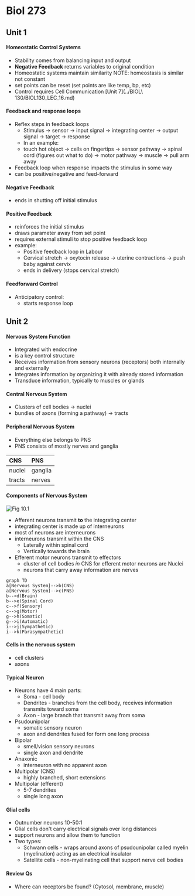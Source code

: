 # Biol 273

## Unit 1

#### Homeostatic Control Systems
  * Stability comes from balancing input and output
  * __Negative Feedback__ returns variables to original condition
  * Homeostatic systems maintain similarity NOTE: homeostasis is similar not constant
  * set points can be reset (set points are like temp, bp, etc)
  * Control requires Cell Communication [Unit 7](../BIOL\ 130/BIOL130_LEC_16.md)

#### Feedback and response loops
  * Reflex steps in feedback loops
    * Stimulus -> sensor -> input signal -> integrating center -> output signal -> target -> response
    * In an example:
    * touch hot object -> cells on fingertips -> sensor pathway -> spinal cord (figures out what to do) -> motor pathway -> muscle -> pull arm away
  * Feedback loop when response impacts the stimulus in some way
  * can be positive/negative and feed-forward

#### Negative Feedback
  * ends in shutting off initial stimulus

#### Positive Feedback
  * reinforces the initial stimulus
  * draws parameter away from set point
  * requires external stimuli to stop positive feedback loop
  * example:
    * Positive feedback loop in Labour
    * Cervical stretch -> oxytocin release -> uterine contractions -> push baby against cervix
    * ends in delivery (stops cervical stretch)

#### Feedforward Control
  * Anticipatory control:
    * starts response loop




## Unit 2
#### Nervous System Function
  * Integrated with endocrine
  * is a key control structure
  * Receives information from sensory neurons (receptors) both internally and externally
  * Integrates information by organizing it with already stored information
  * Transduce information, typically to muscles or glands

#### Central Nervous System
  * Clusters of cell bodies -> nuclei
  * bundles of axons (forming a pathway) -> tracts

#### Peripheral Nervous System
  * Everything else belongs to PNS
  * PNS consists of mostly nerves and ganglia

|CNS|PNS|
|:---|:---|
|nuclei|ganglia|
|tracts|nerves|

#### Components of Nervous System
![Fig 10.1](../static/BIOL273/fig10.1)
  * Afferent neurons transmit __to__ the integrating center
  * integrating center is made up of interneurons
  * most of neurons are interneurons
  * interneurons transmit within the CNS
    * Laterally within spinal cord
    * Vertically towards the brain
  * Efferent motor neurons transmit to effectors
    * cluster of cell bodies _in_ CNS for efferent motor neurons are Nuclei
    * neurons that carry away information are nerves

```mermaid
graph TD
a[Nervous System]-->b(CNS)
a[Nervous System]-->c(PNS)
b-->d(Brain)
b-->e(Spinal Cord)
c-->f(Sensory)
c-->g(Motor)
g-->h(Somatic)
g-->i(Automatic)
i-->j(Sympathetic)
i-->k(Parasympathetic)
```


#### Cells in the nervous system
* cell clusters
* axons

#### Typical Neuron
* Neurons have 4 main parts:
  * Soma - cell body
  * Dendrites - branches from the cell body, receives information transmits toward soma
  * Axon - large branch that transmit away from soma
* Psudounipolar
  * somatic sensory neuron
  * axon and dendrites fused for form one long process
* Bipolar
  * smell/vision sensory neurons
  * single axon and dendrite
* Anaxonic
  * interneuron with no apparent axon
* Multipolar (CNS)
  * highly branched, short extensions
* Multipolar (efferent)
  * 5-7 dendrites
  * single long axon

#### Glial cells
  * Outnumber neurons 10-50:1
  * Glial cells don't carry electrical signals over long distances
  * support neurons and allow them to function
  * Two types:
    * Schwann cells - wraps around axons of psudounipolar called myelin (myelination) acting as an electrical insulator
    * Satellite cells - non-myelinating cell that support nerve cell bodies

#### Review Qs
  * Where can receptors be found? (Cytosol, membrane, muscle)
